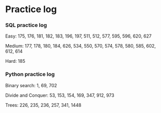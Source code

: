 # Practice log

### SQL practice log

Easy: 175, 176, 181, 182, 183, 196, 197, 511, 512, 577, 595, 596, 620, 627

Medium: 177, 178, 180, 184, 626, 534, 550, 570, 574, 578, 580, 585, 602, 612, 614

Hard: 185


### Python practice log

Binary search: 1, 69, 702

Divide and Conquer: 53, 153, 154, 169, 347, 912, 973

Trees: 226, 235, 236, 257, 341, 1448 


